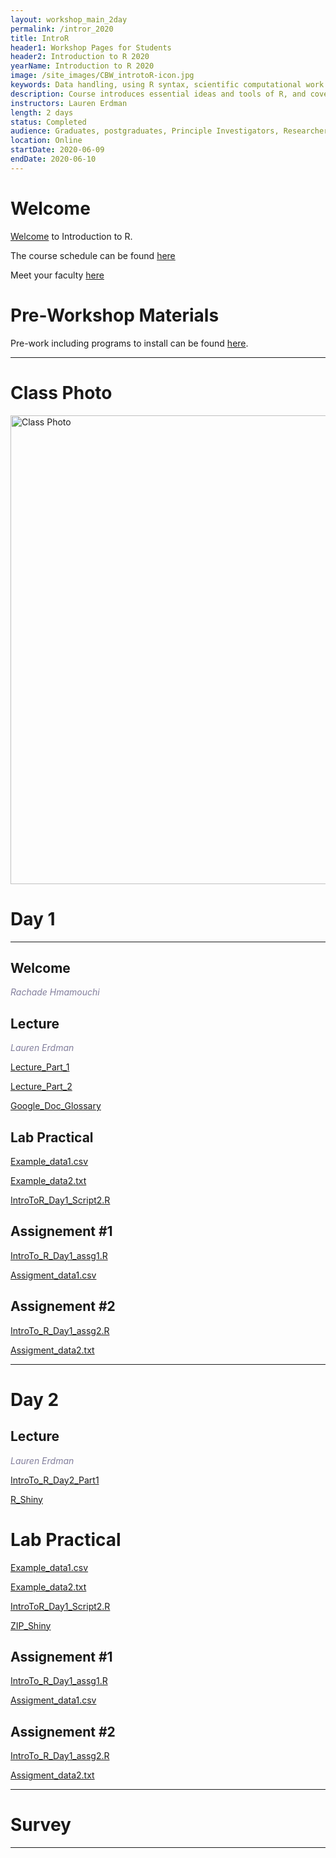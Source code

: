 ```yaml
---
layout: workshop_main_2day
permalink: /intror_2020
title: IntroR
header1: Workshop Pages for Students
header2: Introduction to R 2020
yearName: Introduction to R 2020
image: /site_images/CBW_introtoR-icon.jpg
keywords: Data handling, using R syntax, scientific computational work
description: Course introduces essential ideas and tools of R, and covers statistical tests in R.
instructors: Lauren Erdman
length: 2 days
status: Completed
audience: Graduates, postgraduates, Principle Investigators, Researchers
location: Online
startDate: 2020-06-09
endDate: 2020-06-10
---
```


# Welcome <a id="welcome"></a>

[Welcome](https://drive.google.com/file/d/17rDOG_6TK0W4HW5YKuV-YeZ2HoY-O6vr/view?usp=sharing) to Introduction to R.  

The course schedule can be found [here](https://bioinformaticsdotca.github.io/intror_2020_schedule)

Meet your faculty [here](https://github.com/bioinformatics-ca/IntroR_2020/blob/master/Intro_to_R_2020_team.pdf) 


# Pre-Workshop Materials <a id="preworkshop"></a>

Pre-work including programs to install can be found [here](https://bioinformaticsdotca.github.io/intror_2020_prework).  

***

# Class Photo

<img src="https://github.com/bioinformatics-ca/IntroR_2020/blob/master/Intro_R_2020_Class_Photo.jpg?raw=true" alt="Class Photo" width="750" />

# Day 1 <a id="day1"></a>

***

## Welcome

*<font color="#827e9c">Rachade Hmamouchi</font>*

## Lecture

*<font color="#827e9c">Lauren Erdman</font>* 
 
 [Lecture_Part_1](https://drive.google.com/open?id=1t4cChSKqPZ8Euypblk7D_MYtPwOw_QxT)
 
 [Lecture_Part_2](https://drive.google.com/open?id=1bfGKd6xq_Z1nNPivw0uW029We-eXLsm5)
 
 [Google_Doc_Glossary](https://docs.google.com/document/d/1UEHZ7Vwk1ygr2xjYFwv_p9sRxXev_--VaIcX7RAW1AM/edit?pli=1)
 
## Lab Practical

[Example_data1.csv](https://drive.google.com/open?id=1PVak98SP0QhNNKDMXH6pHoMXH8MG3z6M)

[Example_data2.txt](https://drive.google.com/open?id=1m3UGxHz6sPRrOEx-vrNNU3Q3gJOEDMbM)

[IntroToR_Day1_Script2.R](https://drive.google.com/open?id=1VzsxeBvaEr31LrL0puBYZnm0OmmFsWKW)


## Assignement #1
[IntroTo_R_Day1_assg1.R](https://drive.google.com/open?id=1-wxTNic84qAd0sMUxK8Ot3VqoCqZcQmr)

[Assigment_data1.csv](https://drive.google.com/open?id=1xYCSGfW4Zi36JRTiQ9UniXy9kNnMtY91)

## Assignement #2
[IntroTo_R_Day1_assg2.R](https://drive.google.com/open?id=1uUj0l-nbWtFJPhqWZJX9m9KU9ZfImcmN)

[Assigment_data2.txt](https://drive.google.com/open?id=16RFxCOCfWjPyNx3aABymVUMsch67mW1T)

***

# Day 2 <a id="day2"></a>

## Lecture

*<font color="#827e9c">Lauren Erdman</font>* 

[IntroTo_R_Day2_Part1](https://drive.google.com/open?id=15D-76W-8BQpPiY0HNGosIBRPVqpDVaxq)

[R_Shiny](https://drive.google.com/open?id=1JSfH0XvYSDWaDR78vdi2QZZansiLk3-1)

# Lab Practical

[Example_data1.csv](https://drive.google.com/open?id=1PVak98SP0QhNNKDMXH6pHoMXH8MG3z6M)

[Example_data2.txt](https://drive.google.com/open?id=1m3UGxHz6sPRrOEx-vrNNU3Q3gJOEDMbM)

[IntroToR_Day1_Script2.R](https://drive.google.com/open?id=1VzsxeBvaEr31LrL0puBYZnm0OmmFsWKW)

[ZIP_Shiny](https://drive.google.com/open?id=1y9UXsUrGcAfVT3wvR6IxT1z5tdiT9NKs)

## Assignement #1
[IntroTo_R_Day1_assg1.R](https://drive.google.com/open?id=1-wxTNic84qAd0sMUxK8Ot3VqoCqZcQmr)

[Assigment_data1.csv](https://drive.google.com/open?id=1xYCSGfW4Zi36JRTiQ9UniXy9kNnMtY91)

## Assignement #2
[IntroTo_R_Day1_assg2.R](https://drive.google.com/open?id=1uUj0l-nbWtFJPhqWZJX9m9KU9ZfImcmN)

[Assigment_data2.txt](https://drive.google.com/open?id=16RFxCOCfWjPyNx3aABymVUMsch67mW1T)

***
# Survey



***

